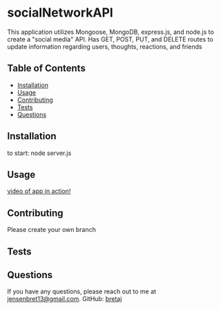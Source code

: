 # socialNetworkAPI

This application utilizes Mongoose, MongoDB, express.js, and node.js to create a "social media" API. Has GET, POST, PUT, and DELETE routes to update information regarding users, thoughts, reactions, and friends

## Table of Contents
- [Installation](#installation)
- [Usage](#usage)
- [Contributing](#contributing)
- [Tests](#tests)
- [Questions](#questions)

## Installation
to start: node server.js

## Usage

[video of app in action!](#)

## Contributing
Please create your own branch

## Tests

## Questions

If you have any questions, please reach out to me at 
[jensenbret13@gmail.com](mailto:jensenbret13@gmail.com).
GitHub: [bretaj](https://github.com/bretaj)
